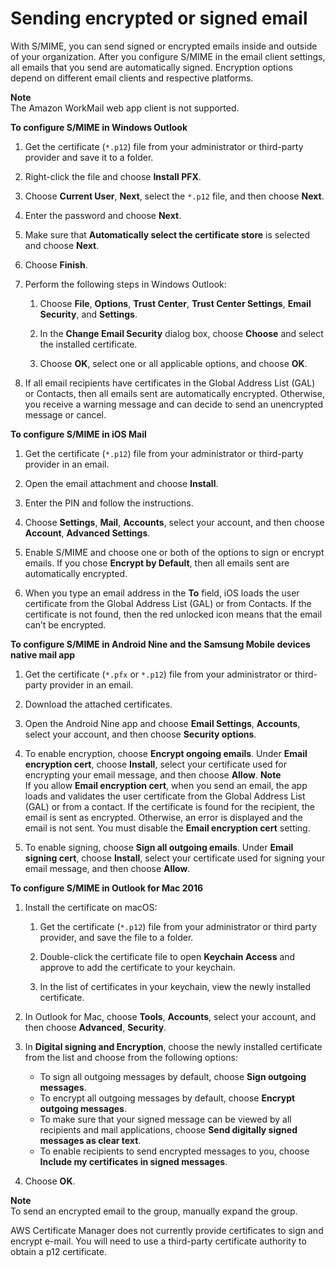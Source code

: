# Sending encrypted or signed email<a name="send_encrypted_email"></a>

With S/MIME, you can send signed or encrypted emails inside and outside of your organization\. After you configure S/MIME in the email client settings, all emails that you send are automatically signed\. Encryption options depend on different email clients and respective platforms\. 

**Note**  
The Amazon WorkMail web app client is not supported\.

**To configure S/MIME in Windows Outlook**

1. Get the certificate \(`*.p12`\) file from your administrator or third\-party provider and save it to a folder\.

1. Right\-click the file and choose **Install PFX**\.

1. Choose **Current User**, **Next**, select the `*.p12` file, and then choose **Next**\.

1. Enter the password and choose **Next**\.

1. Make sure that **Automatically select the certificate store** is selected and choose **Next**\.

1. Choose **Finish**\. 

1. Perform the following steps in Windows Outlook:

   1. Choose **File**, **Options**, **Trust Center**, **Trust Center Settings**, **Email Security**, and **Settings**\.

   1. In the **Change Email Security** dialog box, choose **Choose** and select the installed certificate\.

   1. Choose **OK**, select one or all applicable options, and choose **OK**\.

1. If all email recipients have certificates in the Global Address List \(GAL\) or Contacts, then all emails sent are automatically encrypted\. Otherwise, you receive a warning message and can decide to send an unencrypted message or cancel\.

**To configure S/MIME in iOS Mail**

1. Get the certificate \(`*.p12`\) file from your administrator or third\-party provider in an email\.

1. Open the email attachment and choose **Install**\.

1. Enter the PIN and follow the instructions\.

1. Choose **Settings**, **Mail**, **Accounts**, select your account, and then choose **Account**, **Advanced Settings**\.

1. Enable S/MIME and choose one or both of the options to sign or encrypt emails\. If you chose **Encrypt by Default**, then all emails sent are automatically encrypted\. 

1. When you type an email address in the **To** field, iOS loads the user certificate from the Global Address List \(GAL\) or from Contacts\. If the certificate is not found, then the red unlocked icon means that the email can’t be encrypted\.

**To configure S/MIME in Android Nine and the Samsung Mobile devices native mail app**

1. Get the certificate \(`*.pfx` or `*.p12`\) file from your administrator or third\-party provider in an email\.

1. Download the attached certificates\.

1. Open the Android Nine app and choose **Email Settings**, **Accounts**, select your account, and then choose **Security options**\.

1. To enable encryption, choose **Encrypt ongoing emails**\. Under **Email encryption cert**, choose **Install**, select your certificate used for encrypting your email message, and then choose **Allow**\.
**Note**  
If you allow **Email encryption cert**, when you send an email, the app loads and validates the user certificate from the Global Address List \(GAL\) or from a contact\. If the certificate is found for the recipient, the email is sent as encrypted\. Otherwise, an error is displayed and the email is not sent\. You must disable the **Email encryption cert** setting\.

1. To enable signing, choose **Sign all outgoing emails**\. Under **Email signing cert**, choose **Install**, select your certificate used for signing your email message, and then choose **Allow**\.

**To configure S/MIME in Outlook for Mac 2016**

1. Install the certificate on macOS:

   1. Get the certificate \(`*.p12`\) file from your administrator or third party provider, and save the file to a folder\.

   1. Double\-click the certificate file to open **Keychain Access** and approve to add the certificate to your keychain\.

   1. In the list of certificates in your keychain, view the newly installed certificate\.

1. In Outlook for Mac, choose **Tools**, **Accounts**, select your account, and then choose **Advanced**, **Security**\.

1. In **Digital signing and Encryption**, choose the newly installed certificate from the list and choose from the following options:
   + To sign all outgoing messages by default, choose **Sign outgoing messages**\.
   + To encrypt all outgoing messages by default, choose **Encrypt outgoing messages**\.
   + To make sure that your signed message can be viewed by all recipients and mail applications, choose **Send digitally signed messages as clear text**\.
   +  To enable recipients to send encrypted messages to you, choose **Include my certificates in signed messages**\.

1. Choose **OK**\.

**Note**  
To send an encrypted email to the group, manually expand the group\.

AWS Certificate Manager does not currently provide certificates to sign and encrypt e-mail.  You will need to use a third\-party certificate authority to obtain a p12 certificate.   

